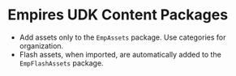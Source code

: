 # Empires UDK Content Packages

* Add assets only to the `EmpAssets` package. Use categories for organization.
* Flash assets, when imported, are automatically added to the `EmpFlashAssets` package.